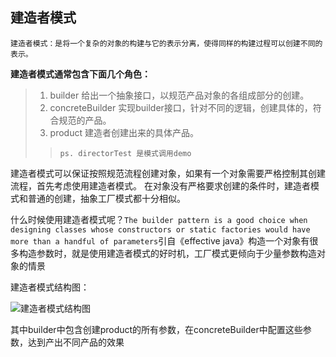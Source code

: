 ## 建造者模式
`建造者模式：是将一个复杂的对象的构建与它的表示分离，使得同样的构建过程可以创建不同的表示。`

**建造者模式通常包含下面几个角色：**
> 1. builder 给出一个抽象接口，以规范产品对象的各组成部分的创建。
> 2. concreteBuilder 实现builder接口，针对不同的逻辑，创建具体的，符合规范的产品。
> 3. product 建造者创建出来的具体产品。
>> `ps. directorTest 是模式调用demo`

建造者模式可以保证按照规范流程创建对象，如果有一个对象需要严格控制其创建流程，首先考虑使用建造者模式。
在对象没有严格要求创建的条件时，建造者模式和普通的创建，抽象工厂模式都十分相似。

什么时候使用建造者模式呢？`The builder pattern is a good choice when designing classes whose constructors or static factories would have more than a handful of parameters`引自《effective java》构造一个对象有很多构造参数时，就是使用建造者模式的好时机，工厂模式更倾向于少量参数构造对象的情景

建造者模式结构图：

![建造者模式结构图](http://pic002.cnblogs.com/images/2012/406683/2012071919460471.jpg)

其中builder中包含创建product的所有参数，在concreteBuilder中配置这些参数，达到产出不同产品的效果
